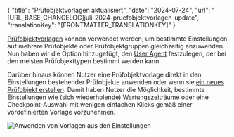 {
  "title": "Prüfobjektvorlagen aktualisiert",
  "date": "2024-07-24",
  "url": "[URL_BASE_CHANGELOG]juli-2024-pruefobjektvorlagen-update",
  "translationKey": "[FRONTMATTER_TRANSLATIONKEY]"
}

[Prüfobjektvorlagen]([LINK_URL_1]) können verwendet werden, um bestimmte Einstellungen auf mehrere Prüfobjekte oder Prüfobjektgruppen gleichzeitig anzuwenden. Nun haben wir die Option hinzugefügt, den [User Agent]([LINK_URL_2]) festzulegen, der bei den meisten Prüfobjekttypen bestimmt werden kann.

Darüber hinaus können Nutzer eine Prüfobjektvorlage direkt in den Einstellungen bestehender Prüfobjekte anwenden oder wenn sie [ein neues Prüfobjekt erstellen]([LINK_URL_3]). Damit haben Nutzer die Möglichkeit, bestimmte Einstellungen wie (sich wiederholende) [Wartungszeiträume]([LINK_URL_4]) oder eine Checkpoint-Auswahl mit wenigen einfachen Klicks gemäß einer vordefinierten Vorlage vorzunehmen.

![Anwenden von Vorlagen aus den Einstellungen]([LINK_URL_5])